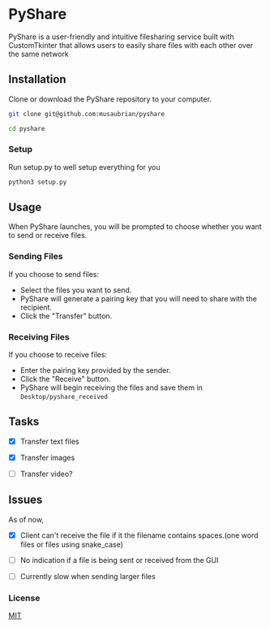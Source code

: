 # PyShare

PyShare is a user-friendly and intuitive filesharing service built with CustomTkinter that allows users to easily share files with each other over the same network

## Installation

Clone or download the PyShare repository to your computer.

```sh
git clone git@github.com:musaubrian/pyshare

cd pyshare
```

### Setup

Run setup.py to well setup everything for you

```sh
python3 setup.py
```

## Usage

When PyShare launches, you will be prompted to choose whether you want to send or receive files.

### Sending Files

If you choose to send files:

- Select the files you want to send.
- PyShare will generate a pairing key that you will need to share with the recipient.
- Click the "Transfer" button.

### Receiving Files

If you choose to receive files:

- Enter the pairing key provided by the sender.
- Click the "Receive" button.
- PyShare will begin receiving the files and save them in `Desktop/pyshare_received`

## Tasks

- [x] Transfer text files

- [x] Transfer images

- [ ] Transfer video?

## Issues

As of now,

- [x] Client can't receive the file if it the filename contains spaces.(one word files or files using snake_case)

- [ ] No indication if a file is being sent or received from the GUI

- [ ] Currently slow when sending larger files

### License

[MIT](./License)
